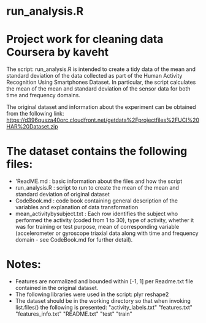 run_analysis.R
==============

Project work for cleaning data Coursera
by kaveht
===============

The script: run_analysis.R is intended to create a tidy data of the mean and standard deviation of the data collected as part of the Human Activity Recognition Using Smartphones Dataset.  In particular, the script calculates the mean of the mean and standard deviation of the sensor data for both time and frequency domains.

The original dataset and information about the experiment can be obtained from the following link:
https://d396qusza40orc.cloudfront.net/getdata%2Fprojectfiles%2FUCI%20HAR%20Dataset.zip

The dataset contains the following files:
==========================================
- 'ReadME.md : basic information about the files and how the script
- run_analysis.R : script to run to create the mean of the mean and standard deviation of original dataset
- CodeBook.md : code book containing general description of the variables and explanation of data transformation
- mean_activitybysubject.txt :  Each row identifies the subject who performed the activity (coded from 1 to 30),
                            type of activity,
                             whether it was for training or test purpose,
                             mean of corresponding variable (accelerometer or gyroscope triaxial data along with time
                             and frequency domain - see CodeBook.md for further detail).


Notes:
===========================================
- Features are normalized and bounded within [-1, 1] per Readme.txt file contained in the original dataset.
- The following libraries were used in the script:
     plyr
     reshape2
- The dataset should be in the working directory so that when invoking list.files() the following is presented:
 "activity_labels.txt" "features.txt"  "features_info.txt"   "README.txt"  "test"    "train"
